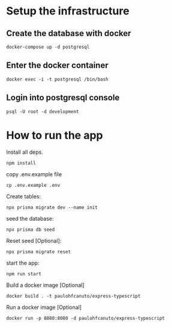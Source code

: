 # Setup the infrastructure

## Create the database with docker

```shell
docker-compose up -d postgresql
```

## Enter the docker container

```shell
docker exec -i -t postgresql /bin/bash
```

## Login into postgresql console

```shell
psql -U root -d development
```

# How to run the app

Install all deps.

```shell
npm install
```

copy .env.example file

```shell
cp .env.example .env
```

Create tables:

```shell
npx prisma migrate dev --name init
```

seed the database:

```shell
npx prisma db seed
```

Reset seed [Optional]:

```shell
npx prisma migrate reset
```

start the app:

```shell
npm run start
```

Build a docker image [Optional]

```shell
docker build . -t paulohfcanuto/express-typescript
```

Run a docker image [Optional]

```shell
docker run -p 8080:8080 -d paulohfcanuto/express-typescript
```
